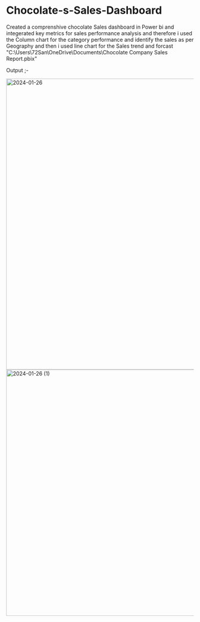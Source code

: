 # Chocolate-s-Sales-Dashboard
Created a comprenshive chocolate Sales dashboard in Power bi and integerated key metrics for sales performance analysis and therefore i used the Column chart for the category performance and identify the sales as per Geography and then i used line chart for the Sales trend and forcast
"C:\Users\72San\OneDrive\Documents\Chocolate Company Sales Report.pbix"

Output ;-

<img width="780" alt="2024-01-26" src="https://github.com/Santhana98/Chocolate-s-Sales-Dashboard/assets/129987602/50f98311-7e8c-4972-88fa-9c9c558efbf6">
<img width="660" alt="2024-01-26 (1)" src="https://github.com/Santhana98/Chocolate-s-Sales-Dashboard/assets/129987602/4468b76c-fd04-435c-a33c-f241337e4af2">

